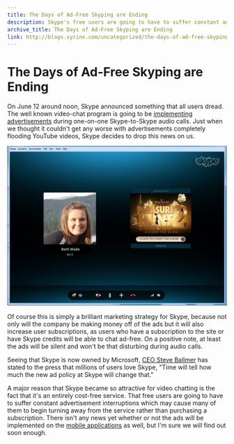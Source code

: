 ```yaml
---
title: The Days of Ad-Free Skyping are Ending
description: Skype's free users are going to have to suffer constant advertisements, which may cause many of them to begin turning away from the service.
archive_title: The Days of Ad-Free Skyping are Ending
link: http://blogs.syrinx.com/uncategorized/the-days-of-ad-free-skyping-are-ending/
---
```


# The Days of Ad-Free Skyping are Ending

On June 12 around noon, Skype announced something that all users dread. The well known video-chat program is going to be [implementing advertisements](http://techcrunch.com/2012/06/13/skype-for-windows-now-features-conversation-ads/) during one-on-one Skype-to-Skype audio calls. Just when we thought it couldn't get any worse with advertisements completely flooding YouTube videos, Skype decides to drop this news on us.

![](/assets/img/blog/skype-conversation-ads.jpg)

Of course this is simply a brilliant marketing strategy for Skype, because not only will the company be making money off of the ads but it will also increase user subscriptions, as users who have a subscription to the site or have Skype credits will be able to chat ad-free. On a positive note, at least the ads will be silent and won't be that disturbing during audio calls.

Seeing that Skype is now owned by Microsoft, [CEO Steve Ballmer](http://www.latimes.com/business/technology/la-fi-tn-skype-announces-conversation-ads-20120613,0,5956658.story) has stated to the press that millions of users love Skype, "Time will tell how much the new ad policy at Skype will change that."

A major reason that Skype became so attractive for video chatting is the fact that it's an entirely cost-free service. That free users are going to have to suffer constant advertisement interruptions which may cause many of them to begin turning away from the service rather than purchasing a subscription. There isn't any news yet whether or not the ads will be implemented on the [mobile applications](http://smarthouse.com.au/Home_Office/Platforms/G2W4R9N4) as well, but I'm sure we will find out soon enough.
